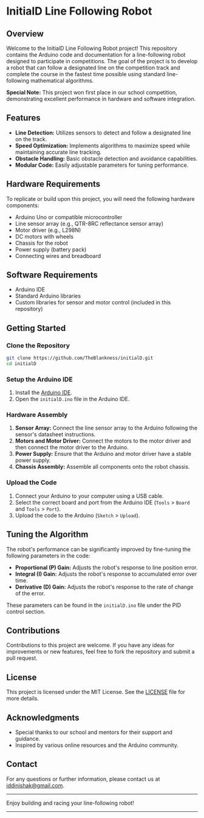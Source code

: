# InitialD Line Following Robot

## Overview

Welcome to the InitialD Line Following Robot project! This repository contains the Arduino code and documentation for a line-following robot designed to participate in competitions. The goal of the project is to develop a robot that can follow a designated line on the competition track and complete the course in the fastest time possible using standard line-following mathematical algorithms.

**Special Note:** This project won first place in our school competition, demonstrating excellent performance in hardware and software integration.

## Features

- **Line Detection:** Utilizes sensors to detect and follow a designated line on the track.
- **Speed Optimization:** Implements algorithms to maximize speed while maintaining accurate line tracking.
- **Obstacle Handling:** Basic obstacle detection and avoidance capabilities.
- **Modular Code:** Easily adjustable parameters for tuning performance.

## Hardware Requirements

To replicate or build upon this project, you will need the following hardware components:

- Arduino Uno or compatible microcontroller
- Line sensor array (e.g., QTR-8RC reflectance sensor array)
- Motor driver (e.g., L298N)
- DC motors with wheels
- Chassis for the robot
- Power supply (battery pack)
- Connecting wires and breadboard

## Software Requirements

- Arduino IDE
- Standard Arduino libraries
- Custom libraries for sensor and motor control (included in this repository)

## Getting Started

### Clone the Repository

```sh
git clone https://github.com/TheBlankness/initialD.git
cd initialD
```

### Setup the Arduino IDE

1. Install the [Arduino IDE](https://www.arduino.cc/en/Main/Software).
2. Open the `initialD.ino` file in the Arduino IDE.

### Hardware Assembly

1. **Sensor Array:** Connect the line sensor array to the Arduino following the sensor's datasheet instructions.
2. **Motors and Motor Driver:** Connect the motors to the motor driver and then connect the motor driver to the Arduino.
3. **Power Supply:** Ensure that the Arduino and motor driver have a stable power supply.
4. **Chassis Assembly:** Assemble all components onto the robot chassis.

### Upload the Code

1. Connect your Arduino to your computer using a USB cable.
2. Select the correct board and port from the Arduino IDE (`Tools` > `Board` and `Tools` > `Port`).
3. Upload the code to the Arduino (`Sketch` > `Upload`).

## Tuning the Algorithm

The robot's performance can be significantly improved by fine-tuning the following parameters in the code:

- **Proportional (P) Gain:** Adjusts the robot's response to line position error.
- **Integral (I) Gain:** Adjusts the robot's response to accumulated error over time.
- **Derivative (D) Gain:** Adjusts the robot's response to the rate of change of the error.

These parameters can be found in the `initialD.ino` file under the PID control section.

## Contributions

Contributions to this project are welcome. If you have any ideas for improvements or new features, feel free to fork the repository and submit a pull request.

## License

This project is licensed under the MIT License. See the [LICENSE](LICENSE) file for more details.

## Acknowledgments

- Special thanks to our school and mentors for their support and guidance.
- Inspired by various online resources and the Arduino community.

## Contact

For any questions or further information, please contact us at [iddinishak@gmail.com](mailto:iddinishak@gmail.com).

---

Enjoy building and racing your line-following robot!

---
